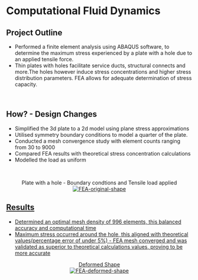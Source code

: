 <h1>Computational Fluid Dynamics</h1>

<h2>Project Outline</h2>
<ul>
<li>Performed a finite element analysis using ABAQUS software, to determine the maximum stress experienced by a plate with a hole due to an applied tensile force.</li>
<li>Thin plates with holes facilitate service ducts, structural connects and more.The holes however induce stress concentrations and higher stress distribution parameters. FEA allows for adequate determination of stress capacity. </li>
</ul>  
<br />

<h2>How? - Design Changes</h2>
<ul>
<li>Simplified the 3d plate to a 2d model using plane stress approximations  </li>
<li>Utilised symmetry boundary conditions to model a quarter of the plate.</li>
<li>Conducted a mesh convergence study with element counts ranging from 30 to 9000 </li>
<li>Compared FEA results with theoretical stress concentration calculations </li>
<li>Modelled the load as uniform</li>
</ul>
<br/>
  <p align="center"> 
Plate with a hole - Boundary condtions and Tensile load applied
      <a href="https://ibb.co/QvHShWYG"><img src="https://i.ibb.co/Xx506nFT/FEA-original-shape.png" alt="FEA-original-shape" border="0">
      
<br />
<h2>Results</h2>
    <ul>
  <li>Determined an optimal mesh density of 996 elements, this balanced accuracy and computational time </li>
  <li>Maximum stress occurred around the hole, this aligned with theoretical values(percentage error of under 5%) - FEA mesh converged and was validated as superior to theoretical calculations values, proving to be more accurate</li>
</ul>

  <p align="center"> 
Deformed Shape<br/>
    <a href="https://imgbb.com/"><img src="https://i.ibb.co/rKMTPcPH/FEA-deformed-shape.png" alt="FEA-deformed-shape" border="0">

<!--
 ```diff
- text in red
+ text in green
! text in orange
# text in gray
@@ text in purple (and bold)@@
```
--!>
